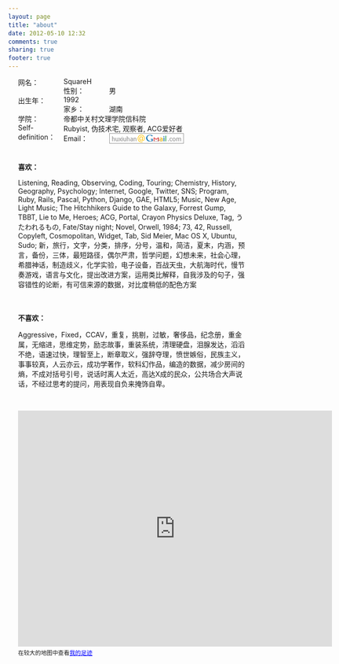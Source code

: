 ```yaml
---
layout: page
title: "about"
date: 2012-05-10 12:32
comments: true
sharing: true
footer: true
---
```


<div style="padding: 0px 20px 20px 20px;">
<div>
<div style="float: left; width: 20%;">网名：</div>
<div>SquareH</div>
</div>
<div>
<div style="float: left; width: 20%;">性别：</div>
<div>男</div>
</div>
<div>
<div style="float: left; width: 20%;">出生年：</div>
<div>1992</div>
</div>
<div>
<div style="float: left; width: 20%;">家乡：</div>
<div>湖南</div>
</div>
<div>
<div style="float: left; width: 20%;">学院：</div>
<div>帝都中关村文理学院信科院</div>
</div>
<div>
<div style="float: left; width: 20%;">Self-definition：</div>
<div>Rubyist, 伪技术宅, 观察者, ACG爱好者</div>
</div>
<div>
<div style="float: left; width: 20%;">Email：</div>
<div><img src="/images/gmail.png" alt="" width="152" height="21" /></div>
</div>
<div style="padding-top: 20px;">
<p><strong>喜欢：</strong></p>
<p>
Listening, Reading, Observing, Coding, Touring; Chemistry, History, Geography, Psychology; Internet, Google, Twitter, SNS; Program, Ruby, Rails, Pascal, Python, Django, GAE, HTML5; Music, New Age, Light Music; The Hitchhikers Guide to the Galaxy, Forrest Gump, TBBT, Lie to Me, Heroes; ACG, Portal, Crayon Physics Deluxe, Tag,&nbsp;うたわれるもの, Fate/Stay night; Novel, Orwell, 1984; 73, 42, Russell, Copyleft, Cosmopolitan, Widget, Tab, Sid Meier, Mac OS X, Ubuntu, Sudo; 新，旅行，文字，分类，排序，分号，温和，简洁，夏末，内涵，预言，备份，三体，最短路径，偶尔严肃，哲学问题，幻想未来，社会心理，希腊神话，制造歧义，化学实验，电子设备，百战天虫，大航海时代，慢节奏游戏，语言与文化，提出改进方案，运用类比解释，自我涉及的句子，强容错性的论断，有可信来源的数据，对比度稍低的配色方案</p>
</div>
<div style="padding-top: 20px;">
<p><strong>不喜欢：</strong></p>
<p>
Aggressive，Fixed，CCAV，重复，挑剔，过敏，奢侈品，纪念册，重金属，无缩进，思维定势，励志故事，重装系统，清理硬盘，泪腺发达，滔滔不绝，语速过快，理智至上，断章取义，强辞夺理，愤世嫉俗，民族主义，事事较真，人云亦云，成功学著作，软科幻作品，编造的数据，减少房间的熵，不成对括号引号，说话时离人太近，高达X成的民众，公共场合大声说话，不经过思考的提问，用表现自负来掩饰自卑。</p>
<p>&nbsp;</p>
<iframe width="640" height="480" frameborder="0" scrolling="no" marginheight="0" marginwidth="0" src="https://maps.google.com/maps/ms?ie=UTF8&amp;hl=zh-CN&amp;msa=0&amp;msid=214678358352433707387.000494496cd7054713e20&amp;source=embed&amp;t=m&amp;ll=29.075375,109.995117&amp;spn=18.380557,28.125&amp;z=5&amp;output=embed"></iframe><br /><small>在较大的地图中查看<a href="https://maps.google.com/maps/ms?ie=UTF8&amp;hl=zh-CN&amp;msa=0&amp;msid=214678358352433707387.000494496cd7054713e20&amp;source=embed&amp;t=m&amp;ll=29.075375,109.995117&amp;spn=18.380557,28.125&amp;z=5" style="color:#0000FF;text-align:left">我的足迹</a></small>
</div>
